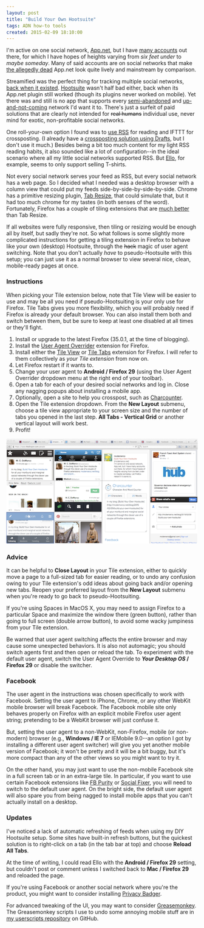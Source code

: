 ```yaml
---
layout: post
title: "Build Your Own Hootsuite"
tags: ADN how-to tools 
created: 2015-02-09 18:10:00
---
```

I'm active on one social network, [App.net](http://app.net), but I have [many accounts](/stream/) out there, for which I have hopes of heights varying from *six feet under* to *maybe someday*.  Many of said accounts are on social networks that make [the allegedly dead](http://blog.aurynn.com/post/the-death-of-app.net) App.net look quite lively and mainstream by comparison.

Streamified was the perfect thing for tracking multiple social networks, [back when it existed](https://web.archive.org/web/20130621190057/http://streamified.com/).  [Hootsuite](https://hootsuite.com) wasn't half bad either, back when its App.net plugin still worked (though its plugins never worked on mobile).  Yet there was and still is no app that supports every [semi-abandoned](https://diasporafoundation.org) and [up-and-not-coming](https://ello.co) network I'd want it to.  There's just a surfeit of paid solutions that are clearly not intended for ~~real humans~~ individual use, never mind for exotic, non-profitable social networks.

One roll-your-own option I found was to [use RSS](http://themoonfromsyb.blogspot.com/2013/07/goodbye-google-reader-and-streamified.html) for reading and IFTTT for crossposting.  (I already have a [crossposting solution using Drafts](/blog/2013/04/15/crossposting-with-drafts/), but I don't use it much.)  Besides being a bit too much content for my light RSS reading habits, it also sounded like a lot of configuration--in the ideal scenario where all my little social networks supported RSS.  But [Ello](http://ello.co), for example, seems to only support selling T-shirts.

Not every social network serves your feed as RSS, but every social network has a web page.  So I decided what I needed was a desktop browser with a column view that could put my feeds side-by-side-by-side-by-side.  Chrome has a primitive resizing plugin, [Tab Resize](https://chrome.google.com/webstore/detail/tab-resize-split-screen-l/bkpenclhmiealbebdopglffmfdiilejc?hl=en-US), that could simulate that, but it had too much chrome for my tastes (in both senses of the word).  Fortunately, Firefox has a couple of tiling extensions that are [much better](http://betanews.com/2014/07/12/view-all-your-firefox-tabs-at-once-with-tile-tabs/) than Tab Resize.

If all websites were fully responsive, then tiling or resizing would be enough all by itself, but sadly they're not. So what follows is some slightly more complicated instructions for getting a tiling extension in Firefox to behave like your own (desktop) Hootsuite, through the ~~hack~~ magic of user agent switching.  Note that you don't actually *have* to pseudo-Hootsuite with this setup; you can just use it as a normal browser to view several nice, clean, mobile-ready pages at once.

### Instructions

When picking your Tile extension below, note that Tile View will be easier to use and may be all you need if pseudo-Hootsuiting is your only use for Firefox.  Tile Tabs gives you more flexibility, which you will probably need if Firefox is already your default browser.  You can also install them both and switch between them, but be sure to keep at least one disabled at all times or they'll fight.

1. Install or upgrade to the latest Firefox (35.0.1, at the time of blogging).
2. Install the [User Agent Overrider](https://addons.mozilla.org/en-US/firefox/addon/user-agent-overrider/) extension for Firefox.
3. Install either the [Tile View](https://addons.mozilla.org/en-US/firefox/addon/tile-view/) or [Tile Tabs](https://addons.mozilla.org/en-us/firefox/addon/tile-tabs/) extension for Firefox.  I will refer to them collectively as *your Tile extension* from now on.
4. Let Firefox restart if it wants to.
5. Change your user agent to **Android / Firefox 29** (using the User Agent Overrider dropdown menu at the right end of your toolbar).
6. Open a tab for each of your desired social networks and log in.  Close any nagging popups about installing a mobile app.
7. Optionally, open a site to help you crosspost, such as [Charcounter](http://www.charcounter.com).
7. Open the Tile extension dropdown.  From the **New Layout** submenu, choose a tile view appropriate to your screen size and the number of tabs you opened in the last step.  **All Tabs - Vertical Grid** or another vertical layout will work best.
8. Profit!

[![Do-it-yourself hootsuite screenshot](/images/diyHootsuite-670.png)](/images/diyHootsuite.png)

### Advice

It can be helpful to **Close Layout** in your Tile extension, either to quickly move a page to a full-sized tab for easier reading, or to undo any confusion owing to your Tile extension's odd ideas about going back and/or opening new tabs.  Reopen your preferred layout from the **New Layout** submenu when you're ready to go back to pseudo-Hootsuiting.

If you're using Spaces in MacOS X, you may need to assign Firefox to a particular Space and maximize the window there (green button), rather than going to full screen (double arrow button), to avoid some wacky jumpiness from your Tile extension.

Be warned that user agent switching affects the entire browser and may cause some unexpected behaviors.  It is also not automagic; you should switch agents first and then open or reload the tab.  To experiment with the default user agent, switch the User Agent Override to **_Your Desktop OS_ / Firefox 29** or disable the switcher.

### Facebook

The user agent in the instructions was chosen specifically to work with Facebook.  Setting the user agent to iPhone, Chrome, or any other WebKit mobile browser will break Facebook.  The Facebook mobile site only behaves properly on Firefox with an explicit mobile Firefox user agent string; pretending to be a WebKit browser will just confuse it.

But, setting the user agent to a non-WebKit, non-Firefox, mobile (or non-modern) browser (e.g., **Windows / IE 7** or IEMobile 9.0--an option I got by installing a different user agent switcher) will give you yet another mobile version of Facebook; it won't be pretty and it will be a bit buggy, but it's more compact than any of the other views so you might want to try it.

On the other hand, you may just want to use the non-mobile Facebook site in a full screen tab or in an extra-large tile.  In particular, if you want to use certain Facebook extensions like [FB Purity](http://www.fbpurity.com) or [Social Fixer](http://socialfixer.com), you will need to switch to the default user agent.  On the bright side, the default user agent will also spare you from being nagged to install mobile apps that you can't actually install on a desktop.


### Updates

I've noticed a lack of automatic refreshing of feeds when using my DIY Hootsuite setup.  Some sites have built-in refresh buttons, but the quickest solution is to right-click on a tab (in the tab bar at top) and choose **Reload All Tabs**.

At the time of writing, I could read Ello with the **Android / Firefox 29** setting, but couldn't post or comment unless I switched back to **Mac / Firefox 29** and reloaded the page.

If you're using Facebook or another social network where you're the product, you might want to consider installing [Privacy Badger](https://www.eff.org/privacybadger).

For advanced tweaking of the UI, you may want to consider [Greasemonkey](https://addons.mozilla.org/en-us/firefox/addon/greasemonkey/).  The Greasemonkey scripts I use to undo some annoying mobile stuff are in [my userscripts repository](https://github.com/mcdemarco/userscripts/tree/master/demobilize) on GitHub.
